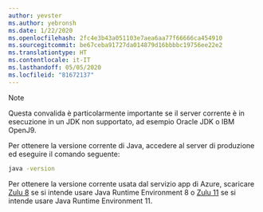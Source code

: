 ```yaml
---
author: yevster
ms.author: yebronsh
ms.date: 1/22/2020
ms.openlocfilehash: 2fc4e3b43a051103e7aea6aa77f66666ca454910
ms.sourcegitcommit: be67ceba91727da014879d16bbbbc19756ee22e2
ms.translationtype: HT
ms.contentlocale: it-IT
ms.lasthandoff: 05/05/2020
ms.locfileid: "81672137"
---
```

<!-- Included in "### Switch to a supported platform" sections that have different (required) intro paragraphs. For example:

### Switch to a supported platform

App Service offers specific versions of Java SE. To ensure compatibility, migrate your application to one of the supported versions of in its current environment before you proceed with any of the remaining steps. Be sure to fully test the resulting configuration. Use the latest stable release of your Linux distribution in such tests.

-->

> [!NOTE]
> Questa convalida è particolarmente importante se il server corrente è in esecuzione in un JDK non supportato, ad esempio Oracle JDK o IBM OpenJ9.

Per ottenere la versione corrente di Java, accedere al server di produzione ed eseguire il comando seguente:

```bash
java -version
```

Per ottenere la versione corrente usata dal servizio app di Azure, scaricare [Zulu 8](https://www.azul.com/downloads/azure-only/zulu/?&version=java-8-lts&architecture=x86-64-bit&package=jdk) se si intende usare Java Runtime Environment 8 o [Zulu 11](https://www.azul.com/downloads/azure-only/zulu/?&version=java-11-lts&architecture=x86-64-bit&package=jdk) se si intende usare Java Runtime Environment 11.
